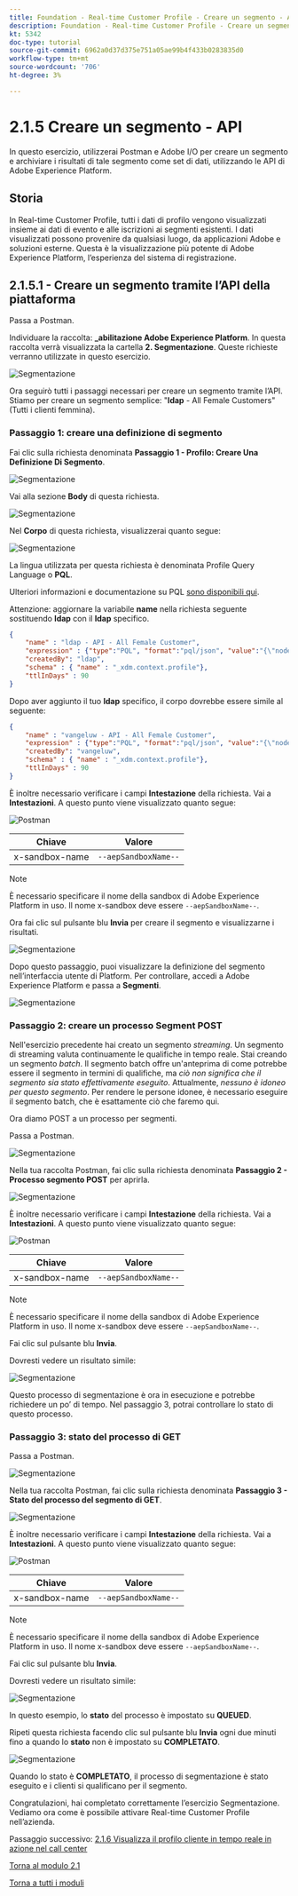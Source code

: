 ```yaml
---
title: Foundation - Real-time Customer Profile - Creare un segmento - API
description: Foundation - Real-time Customer Profile - Creare un segmento - API
kt: 5342
doc-type: tutorial
source-git-commit: 6962a0d37d375e751a05ae99b4f433b0283835d0
workflow-type: tm+mt
source-wordcount: '706'
ht-degree: 3%

---
```


# 2.1.5 Creare un segmento - API

In questo esercizio, utilizzerai Postman e Adobe I/O per creare un segmento e archiviare i risultati di tale segmento come set di dati, utilizzando le API di Adobe Experience Platform.

## Storia

In Real-time Customer Profile, tutti i dati di profilo vengono visualizzati insieme ai dati di evento e alle iscrizioni ai segmenti esistenti. I dati visualizzati possono provenire da qualsiasi luogo, da applicazioni Adobe e soluzioni esterne. Questa è la visualizzazione più potente di Adobe Experience Platform, l’esperienza del sistema di registrazione.

## 2.1.5.1 - Creare un segmento tramite l’API della piattaforma

Passa a Postman.

Individuare la raccolta: **_abilitazione Adobe Experience Platform**. In questa raccolta verrà visualizzata la cartella **2. Segmentazione**. Queste richieste verranno utilizzate in questo esercizio.

![Segmentazione](./images/pmdtl.png)

Ora seguirò tutti i passaggi necessari per creare un segmento tramite l’API. Stiamo per creare un segmento semplice: &quot;**ldap** - All Female Customers&quot; (Tutti i clienti femmina).

### Passaggio 1: creare una definizione di segmento

Fai clic sulla richiesta denominata **Passaggio 1 - Profilo: Creare Una Definizione Di Segmento**.

![Segmentazione](./images/s1_call.png)

Vai alla sezione **Body** di questa richiesta.

![Segmentazione](./images/s1_body.png)

Nel **Corpo** di questa richiesta, visualizzerai quanto segue:

![Segmentazione](./images/s1_bodydtl.png)

La lingua utilizzata per questa richiesta è denominata Profile Query Language o **PQL**.

Ulteriori informazioni e documentazione su PQL [sono disponibili qui](https://experienceleague.adobe.com/docs/experience-platform/segmentation/pql/overview.html?lang=en).


Attenzione: aggiornare la variabile **name** nella richiesta seguente sostituendo **ldap** con il **ldap** specifico.

```json
{
    "name" : "ldap - API - All Female Customer",
    "expression" : {"type":"PQL", "format":"pql/json", "value":"{\"nodeType\":\"fnApply\",\"fnName\":\"in\",\"params\":[{\"nodeType\":\"fieldLookup\",\"fieldName\":\"gender\",\"object\":{\"nodeType\":\"fieldLookup\",\"fieldName\":\"person\",\"object\":{\"nodeType\":\"literal\",\"literalType\":\"XDMObject\",\"value\":\"profile\"}}},{\"literalType\":\"List\",\"nodeType\":\"literal\",\"value\":[\"female\"]}]}"},
    "createdBy": "ldap",
    "schema" : { "name" : "_xdm.context.profile"},
    "ttlInDays" : 90
}
```

Dopo aver aggiunto il tuo **ldap** specifico, il corpo dovrebbe essere simile al seguente:

```json
{
    "name" : "vangeluw - API - All Female Customer",
    "expression" : {"type":"PQL", "format":"pql/json", "value":"{\"nodeType\":\"fnApply\",\"fnName\":\"in\",\"params\":[{\"nodeType\":\"fieldLookup\",\"fieldName\":\"gender\",\"object\":{\"nodeType\":\"fieldLookup\",\"fieldName\":\"person\",\"object\":{\"nodeType\":\"literal\",\"literalType\":\"XDMObject\",\"value\":\"profile\"}}},{\"literalType\":\"List\",\"nodeType\":\"literal\",\"value\":[\"female\"]}]}"},
    "createdBy": "vangeluw",
    "schema" : { "name" : "_xdm.context.profile"},
    "ttlInDays" : 90
}
```

È inoltre necessario verificare i campi **Intestazione** della richiesta. Vai a **Intestazioni**. A questo punto viene visualizzato quanto segue:

![Postman](./images/s1_h.png)

| Chiave | Valore |
| -------------- | ------------------ |
| x-sandbox-name | `--aepSandboxName--` |

>[!NOTE]
>
>È necessario specificare il nome della sandbox di Adobe Experience Platform in uso. Il nome x-sandbox deve essere `--aepSandboxName--`.

Ora fai clic sul pulsante blu **Invia** per creare il segmento e visualizzarne i risultati.

![Segmentazione](./images/s1_bodydtl_results.png)

Dopo questo passaggio, puoi visualizzare la definizione del segmento nell’interfaccia utente di Platform. Per controllare, accedi a Adobe Experience Platform e passa a **Segmenti**.

![Segmentazione](./images/s1_segmentdef.png)

### Passaggio 2: creare un processo Segment POST

Nell&#39;esercizio precedente hai creato un segmento _streaming_. Un segmento di streaming valuta continuamente le qualifiche in tempo reale. Stai creando un segmento _batch_. Il segmento batch offre un&#39;anteprima di come potrebbe essere il segmento in termini di qualifiche, ma _ciò non significa che il segmento sia stato effettivamente eseguito_. Attualmente, _nessuno è idoneo per questo segmento_. Per rendere le persone idonee, è necessario eseguire il segmento batch, che è esattamente ciò che faremo qui.

Ora diamo POST a un processo per segmenti.

Passa a Postman.

![Segmentazione](./images/pmdtl.png)

Nella tua raccolta Postman, fai clic sulla richiesta denominata **Passaggio 2 - Processo segmento POST** per aprirla.

![Segmentazione](./images/s2_call.png)

È inoltre necessario verificare i campi **Intestazione** della richiesta. Vai a **Intestazioni**. A questo punto viene visualizzato quanto segue:

![Postman](./images/s2headers.png)

| Chiave | Valore |
| -------------- | ------------------ |
| x-sandbox-name | `--aepSandboxName--` |

>[!NOTE]
>
>È necessario specificare il nome della sandbox di Adobe Experience Platform in uso. Il nome x-sandbox deve essere `--aepSandboxName--`.

Fai clic sul pulsante blu **Invia**.

Dovresti vedere un risultato simile:

![Segmentazione](./images/s2_call_response.png)

Questo processo di segmentazione è ora in esecuzione e potrebbe richiedere un po’ di tempo. Nel passaggio 3, potrai controllare lo stato di questo processo.


### Passaggio 3: stato del processo di GET

Passa a Postman.

![Segmentazione](./images/pmdtl.png)

Nella tua raccolta Postman, fai clic sulla richiesta denominata **Passaggio 3 - Stato del processo del segmento di GET**.

![Segmentazione](./images/s3_call.png)

È inoltre necessario verificare i campi **Intestazione** della richiesta. Vai a **Intestazioni**. A questo punto viene visualizzato quanto segue:

![Postman](./images/s3headers.png)

| Chiave | Valore |
| -------------- | ------------------ |
| x-sandbox-name | `--aepSandboxName--` |

>[!NOTE]
>
>È necessario specificare il nome della sandbox di Adobe Experience Platform in uso. Il nome x-sandbox deve essere `--aepSandboxName--`.

Fai clic sul pulsante blu **Invia**.

Dovresti vedere un risultato simile:

![Segmentazione](./images/s3_status.png)

In questo esempio, lo **stato** del processo è impostato su **QUEUED**.

Ripeti questa richiesta facendo clic sul pulsante blu **Invia** ogni due minuti fino a quando lo **stato** non è impostato su **COMPLETATO**.

![Segmentazione](./images/s3_status_succeeded.png)

Quando lo stato è **COMPLETATO**, il processo di segmentazione è stato eseguito e i clienti si qualificano per il segmento.

Congratulazioni, hai completato correttamente l’esercizio Segmentazione. Vediamo ora come è possibile attivare Real-time Customer Profile nell’azienda.

Passaggio successivo: [2.1.6 Visualizza il profilo cliente in tempo reale in azione nel call center](./ex6.md)

[Torna al modulo 2.1](./real-time-customer-profile.md)

[Torna a tutti i moduli](../../../overview.md)
